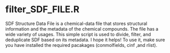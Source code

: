 # filter_SDF_FILE.R
SDF Structure Data File is a chemical-data file that stores structural information and the metadata of the chemical compounds. The file has a wide variety of usages. This simple script is used to divide, filter, and deduplicate SDF based on its metadata. I hope it helps!
To use it, make sure you have installed the required pacakages (conmolfields, cinf ,and rlist).
